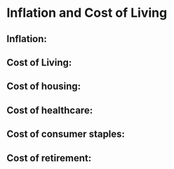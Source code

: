 # Inflation and Cost of Living

## Inflation: 

## Cost of Living:

## Cost of housing:

## Cost of healthcare:

## Cost of consumer staples:

## Cost of retirement:
